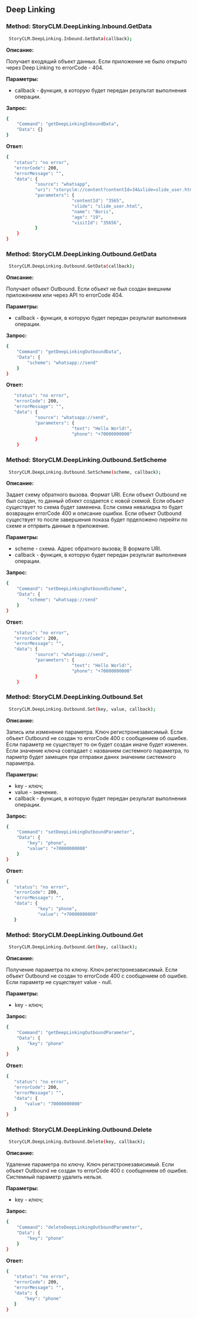 ## Deep Linking

### Method: StoryCLM.DeepLinking.Inbound.GetData

```sh
 StoryCLM.DeepLinking.Inbound.GetData(callback);
```
**Описание:**

Получает входящий объект данных. Если приложение не было открыто через Deep Linking то errorCode - 404.

**Параметры:**

* callback - функция, в которую будет передан результат выполнения операции.

**Запрос:**
```sh
{
    "Command": "getDeepLinkingInboundData",
    "Data": {}
}
```
**Ответ:**
```sh
{
   "status": "no error",
   "errorCode": 200,
   "errorMessage": "",
   "data": {
           "source": "whatsapp",
           "uri": "storyclm://content?contentId=34&slide=slide_user.html&Name=Boris&Age=19",
           "parameters": {
                         "contentId": "3565",
                         "slide": "slide_user.html",
                         "name": "Boris",
                         "age": "19",
                         "visitId": "35656",
           }
	}
}
```
### Method: StoryCLM.DeepLinking.Outbound.GetData

```sh
 StoryCLM.DeepLinking.Outbound.GetData(callback);
```
**Описание:**

Получает объект Outbound. Если объект не был создан внешним приложением или через API то errorCode 404.

**Параметры:**

* callback - функция, в которую будет передан результат выполнения операции.

**Запрос:**
```sh
{
    "Command": "getDeepLinkingOutboundData",
    "Data": {
        "scheme": "whatsapp://send"
    }
}
```
**Ответ:**
```sh
   "status": "no error",
   "errorCode": 200,
   "errorMessage": "",
   "data": {
           "source": "whatsapp://send",
           "parameters": {
                         "text": "Hello World!",
                         "phone": "+70000000000"
           }
	}
```
### Method: StoryCLM.DeepLinking.Outbound.SetScheme

```sh
 StoryCLM.DeepLinking.Outbound.SetScheme(scheme, callback);
```
**Описание:**

Задает схему обратного вызова. Формат URI. Если объект Outbound не был создан, то данный обхект создается с новой схемой. Если объект существует то схема будет заменена.
Если схема невалидна то будет возвращен errorCode 400 и описание ошибки.
Если объект Outbound существует то после завершения показа будет прделожено перейти по схеме и отпрвить данные в приложение.

**Параметры:**

* scheme - схема. Адрес обратного вызова; В формате URI.
* callback - функция, в которую будет передан результат выполнения операции.

**Запрос:**
```sh
{
    "Command": "setDeepLinkingOutboundScheme",
    "Data": {
        "scheme": "whatsapp://send"
    }
}
```
**Ответ:**
```sh
   "status": "no error",
   "errorCode": 200,
   "errorMessage": "",
   "data": {
           "source": "whatsapp://send",
           "parameters": {
                         "text": "Hello World!",
                         "phone": "+70000000000"
           }
	}
```
### Method: StoryCLM.DeepLinking.Outbound.Set

```sh
 StoryCLM.DeepLinking.Outbound.Set(key, value, callback);
```
**Описание:**

Запись или изменение параметра. Ключ регистронезависимый. Если объект Outbound не создан то errorCode 400 с сообщением об ошибке. Если параметр не существует то он будет создан иначе будет изменен. Если значение ключа совпадает с названием системного параметра, то парметр будет замещен при отправки даннх значеним системного параметра.

**Параметры:**

* key - ключ;
* value - значение.
* callback - функция, в которую будет передан результат выполнения операции.

**Запрос:**
```sh
{
    "Command": "setDeepLinkingOutboundParameter",
    "Data": {
        "key": "phone",
        "value": "+70000000000"
    }
}
```
**Ответ:**
```sh
{
   "status": "no error",
   "errorCode": 200,
   "errorMessage": "",
   "data": {
            "key": "phone",
            "value": "+70000000000"
   }
```
### Method: StoryCLM.DeepLinking.Outbound.Get

```sh
 StoryCLM.DeepLinking.Outbound.Get(key, callback);
```
**Описание:**

Получение параметра по ключу. Ключ регистронезависимый. Если объект Outbound не создан то errorCode 400 с сообщением об ошибке. Если параметр не существует value - null.

**Параметры:**

* key - ключ;

**Запрос:**
```sh
{
    "Command": "getDeepLinkingOutboundParameter",
    "Data": {
        "key": "phone"
    }
}
```
**Ответ:**
```sh
{
   "status": "no error",
   "errorCode": 200,
   "errorMessage": "",
   "data": {
       "value": "70000000000"
   }
}
```
### Method: StoryCLM.DeepLinking.Outbound.Delete

```sh
 StoryCLM.DeepLinking.Outbound.Delete(key, callback);
```
**Описание:**

Удаление параметра по ключу. Ключ регистронезависимый. Если объект Outbound не создан то errorCode 400 с сообщением об ошибке. Системный параметр удалить нельзя.

**Параметры:**

* key - ключ;

**Запрос:**
```sh
{
    "Command": "deleteDeepLinkingOutboundParameter",
    "Data": {
        "key": "phone"
    }
}
```
**Ответ:**
```sh
{
   "status": "no error",
   "errorCode": 200,
   "errorMessage": "",
   "data": {
       "key": "phone"
   }
}
```